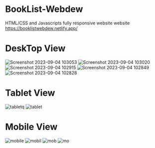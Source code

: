 # BookList-Webdew

HTML/CSS and Javascripts 
fully responsive website 
website https://booklistwebdew.netlify.app/

# DeskTop View
![Screenshot 2023-09-04 103053](https://github.com/Jonish-sm/BookList-Webdew/assets/63834635/5ad2669c-836b-4b88-ade4-12755c5d1a9f)
![Screenshot 2023-09-04 103020](https://github.com/Jonish-sm/BookList-Webdew/assets/63834635/51c53851-c750-4697-bcfc-07a3492aed75)
![Screenshot 2023-09-04 102915](https://github.com/Jonish-sm/BookList-Webdew/assets/63834635/171a479a-14b8-4205-a1b5-7f9b3d21a9e4)
![Screenshot 2023-09-04 102849](https://github.com/Jonish-sm/BookList-Webdew/assets/63834635/f2c11b22-52b9-4bd1-8c9a-9eb91935e830)
![Screenshot 2023-09-04 102828](https://github.com/Jonish-sm/BookList-Webdew/assets/63834635/969f79c0-2f9c-4c47-ac16-adeb0d423b52)


#  Tablet View 
![tabletq](https://github.com/Jonish-sm/BookList-Webdew/assets/63834635/ac53b7e6-1cb2-4368-a683-fbbeb8edc9f6)
![tablet](https://github.com/Jonish-sm/BookList-Webdew/assets/63834635/2c350629-1ba0-4bd0-96dd-f02689e1c650)

# Mobile View
![mobile](https://github.com/Jonish-sm/BookList-Webdew/assets/63834635/fb8aa7cf-5fc0-459d-b5c7-cf284c791e83)
![mobil](https://github.com/Jonish-sm/BookList-Webdew/assets/63834635/f9019edc-596e-49c4-9451-9bf69d2aaf13)
![mob](https://github.com/Jonish-sm/BookList-Webdew/assets/63834635/a9887b6f-a892-4b7e-8f23-28b8e3f47c45)
![mo](https://github.com/Jonish-sm/BookList-Webdew/assets/63834635/6600f982-c353-4845-8f6e-5f3f6b05789f)
